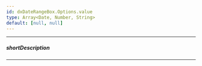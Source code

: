```yaml
---
id: dxDateRangeBox.Options.value
type: Array<Date, Number, String>
default: [null, null]
---
```

---
##### shortDescription
<!-- Description goes here -->

---
<!-- Description goes here -->